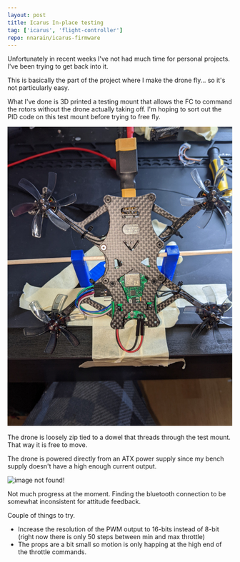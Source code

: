 ```yaml
---
layout: post
title: Icarus In-place testing
tag: ['icarus', 'flight-controller']
repo: nnarain/icarus-firmware
---
```


Unfortunately in recent weeks I've not had much time for personal projects. I've been trying to get back into it.

This is basically the part of the project where I make the drone fly... so it's not particularly easy.

What I've done is 3D printed a testing mount that allows the FC to command the rotors without the drone actually taking off. I'm hoping to sort out the PID code on this test mount before trying to free fly.


![image not found!](/assets/2023/07/22/test-mount.jpg)

The drone is loosely zip tied to a dowel that threads through the test mount. That way it is free to move.

The drone is powered directly from an ATX power supply since my bench supply doesn't have a high enough current output.

![image not found!](/assets/2023/07/22/inplace-test.gif)

Not much progress at the moment. Finding the bluetooth connection to be somewhat inconsistent for attitude feedback.

Couple of things to try.

* Increase the resolution of the PWM output to 16-bits instead of 8-bit (right now there is only 50 steps between min and max throttle)
* The props are a bit small so motion is only happing at the high end of the throttle commands.
